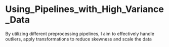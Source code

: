# Using_Pipelines_with_High_Variance_Data
By utilizing different preprocessing pipelines, I aim to effectively handle outliers, apply transformations to reduce skewness and scale the data
